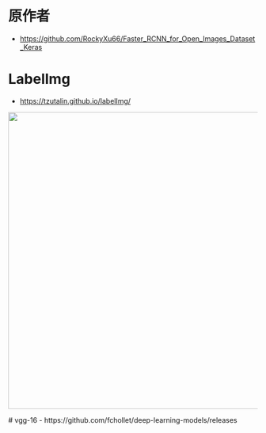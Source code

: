 # 原作者
- https://github.com/RockyXu66/Faster_RCNN_for_Open_Images_Dataset_Keras
# LabelImg
- https://tzutalin.github.io/labelImg/
<p float="left">
    <img src="https://github.com/a78951230/faster-rcnn-tf2/tree/main/img/l1.jpg" width="600"/> 
</p>
# vgg-16
- https://github.com/fchollet/deep-learning-models/releases 
